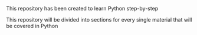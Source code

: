 This repository has been created to learn Python step-by-step

This repository will be divided into sections for every single material that will be covered in Python

